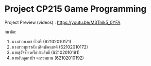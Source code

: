 # Project CP215 Game Programming

Project Preview (videos) : https://youtu.be/M3Tmk5_0YFA

สมาชิก: 
1) นางสาวบงกช บัวศรี (62102010171)
2) นางสาวบุษราคัม เลิศพัฒนชาติ (62102010172)  
3) นายสุวัจชัย เครือประสิทธิ์ (62102010191)  
4) นายอับดุลกาบีร ดลระหมาน (62102010192) 
